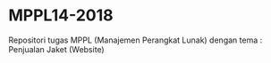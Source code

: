# MPPL14-2018
Repositori tugas MPPL (Manajemen Perangkat Lunak) dengan tema : Penjualan Jaket (Website)

